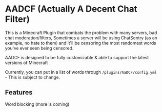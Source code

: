 # AADCF (Actually A Decent Chat Filter)
This is a Minecraft Plugin that combats the problem with many servers, bad chat moderation/filters,
Sometimes a server will be using ChatSentry (as an example, no hate to them) and it'll be censoring the most randomest words you've ever seen being censored.

AADCF is designed to be fully customizable & able to support the latest versions of Minecraft

Currently, you can put in a list of words through `/plugins/AaDCF/config.yml` - This is subject to change.

## Features
Word blocking (more is coming)
